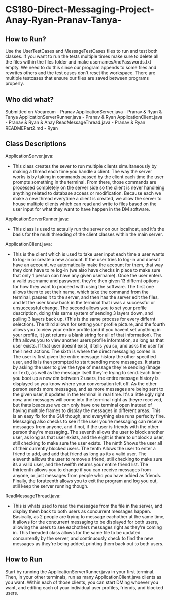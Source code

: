# CS180-Direct-Messaging-Project-Anay-Ryan-Pranav-Tanya-

## How to Run?
Use the UserTestCases and MessageTestCases files to run and test both classes. If you want to run the tests multiple times make sure to delete all the files within the files folder and make usernamesAndPasswords.txt empty. We need to do this since our program appends to some files and rewrites others and the test cases don't reset the workspace. There are multiple testcases that ensure our files are saved between programs properly.


## Who did what?
Submitted on Vocareum - Pranav
ApplicationServer.java - Pranav & Ryan & Tanya
ApplicationServerRunner.java - Pranav & Ryan
ApplicationClient.java - Pranav & Ryan & Anay
ReadMessageThread.java - Pranav & Ryan
READMEPart2.md - Ryan


## Class Descriptions
ApplicationServer.java:
- This class creates the sever to run multiple clients simultaneously by making a thread each time you handle a client.
The way the server works is by taking in commands passed by the client each time the user prompts something in the terminal.
From there, those commands are processed completely on the server side so the client is never handleing anything related to database access or modification.
Because each we make a new thread everytime a client is created, we allow the server to house multiple clients which can read and write to files based on the user input for what they want to have happen in the DM software.


ApplicationServerRunner.java:
- This class is used to actaully run the server on our localhost, and it's the basis for the multi threading of the client classes within the main server.

ApplicationClient.java:
- This is the client which is used to take user input each time a user wants to log-in or create a new account.
If the user tries to log-in and doesnt have an account, we automatically make the account for them, that way they dont have to re log-in (we also have checks in place to make sure that only 1 person can have any given username).
Once the user enters a valid username and password, they're then given 13 differnt options for how they want to proceed with using the software.
The first one allows them to set their name, which take the command from the terminal, passes it to the server, and then has the server edit the files, and let the user know back in the terminal that i was a successful or unsuccessful change.
The second allows you to set your profile description, doing this same system of sending 3 layers down, and pulling 3 layers back up. (This is the same process for every differnt selection).
The third allows for setting your profile picture, and the fourth allows you to view your entire profile (and if you havent set anything in your profile, it just returns a blank string for all of that information).
The fifth allows you to view another users profile information, as long as that user exists. If that user doesnt exist, it tells you so, and asks the user for their next actions.
The sixth is where the direct messaging comes in. The user is first given the entire message history the other specified user, and is is then prompted to start sending more messages. It starts by asking the user to give the type of message they're sending (Image or Text), as well as the message itself they're trying to send.
Each time you boot up a new dm between 2 users, the entire message history is displayed so you know where your conversation left off. 
As the other person sends more messages, and as more messages are being sent to the given user, it updates in the terminal in real time. It's a little ugly right now, and messages will come into the terminal right as theyre received, but thats beacause we can only have one terminal open instead of having multiple frames to display the messages in different areas. This is an easy fix for the GUI though, and everything else runs perfeclty fine.
Messaging also checks to see if the user you're messaging can receive messages from anyone, and if not, if the user is friends with the other person they're messaging. 
The seventh allows the user to block another user, as long as that user exists, and the eight is there to unblock a user, still checking to make sure the user exists.
The ninth Shows the user all of their currently blocked users.
The tenth Allows the user to enter a friend to add, and add that friend as long as its a valid user.
The eleventh alllows the user to remove a friend, still checking to make sure its a valid user, and the twelfth returns your entire friend list.
The thirteenth allows you to change if you can receive messages from anyone, or just messages from people who you have added as friends.
Finally, the foruteenth allows you to exit the program and log you out, still keep the server running though.


ReadMessageThread.java:
- This is whats used to read the messages from the file in the server, and display them back to both users as concurrent messages happen.
Basically, as 2 people are trying to message eachother at the same time, it allows for the concurrent messaging to be displayed for both users, allowing the users to see eachothers messages right as they're coming in.
This threaded class allows for the same file to be updated concurrently by the server, and continuously check to find the new messages as they're being added, printing them back out to both users.


## How to Run 
Start by running the ApplicationServerRunner.java in your first terminal. Then, in your other terminals, run as many ApplicationClient.java clients as you want. Within each of those clients, you can start DMing whoever you want, and editing each of your individual user profiles, friends, and blocked users. 




